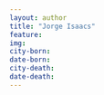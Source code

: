 ```yaml
---
layout: author
title: "Jorge Isaacs"
feature: 
img:
city-born: 
date-born: 
city-death: 
date-death:
---
```

